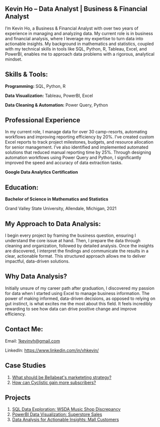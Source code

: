 ## Kevin Ho – Data Analyst | Business & Financial Analyst

I’m Kevin Ho, a Business & Financial Analyst with over two years of experience in managing and analyzing data. My current role is in business and financial analysis, where I leverage my expertise to turn data into actionable insights. My background in mathematics and statistics, coupled with my technical skills in tools like SQL, Python, R, Tableau, Excel, and PowerBI, enables me to approach data problems with a rigorous, analytical mindset.

## Skills & Tools:

**Programming:** SQL, Python, R

**Data Visualization:** Tableau, PowerBI, Excel

**Data Cleaning & Automation:** Power Query, Python

## Professional Experience

In my current role, I manage data for over 30 camp-resorts, automating workflows and improving reporting efficiency by 20%. I’ve created custom Excel reports to track project milestones, budgets, and resource allocation for senior management. I’ve also identified and implemented automated solutions that reduced manual reporting time by 25%. Through designing automation workflows using Power Query and Python, I significantly improved the speed and accuracy of data extraction tasks.

**Google Data Analytics Certification**

## Education:

**Bachelor of Science in Mathematics and Statistics**

Grand Valley State University, Allendale, Michigan, 2021

## My Approach to Data Analysis: 
I begin every project by framing the business question, ensuring I understand the core issue at hand. Then, I prepare the data through cleaning and organization, followed by detailed analysis. Once the insights are discovered, I interpret the findings and communicate the results in a clear, actionable format. This structured approach allows me to deliver impactful, data-driven solutions.

## Why Data Analysis? 
Initially unsure of my career path after graduation, I discovered my passion for data when I started using Excel to manage business information. The power of making informed, data-driven decisions, as opposed to relying on gut instinct, is what excites me the most about this field. It feels incredibly rewarding to see how data can drive positive change and improve efficiency.

## Contact Me:
Email: 1kevinvh@gmail.com

LinkedIn: https://www.linkedin.com/in/vhkevin/

## Case Studies
1. [What should be Bellabeat's marketeting strategy?](https://github.com/1kevinvh/CS-bellabeat-marketing.git)  
2. [How can Cyclistic gain more subscribers?](https://github.com/1kevinvh/CS-cyclistic-subscribers.git)  

## Projects

1. [SQL Data Exploration: WSDA Music Shop Discrepancy](https://github.com/1kevinvh/SQL-Data-Exploration.git)
2. [PowerBI Data Visualization: Superstore Sales](https://github.com/1kevinvh/PowerBI-Visualization.git)
3. [Data Analysis for Actionable Insights: Mall Customers](https://github.com/1kevinvh/Customer-Demographics-and-Spending-Behavior-Analysis.git)
